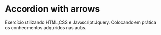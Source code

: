 # Accordion with arrows
 Exercício utilizando HTML,CSS e Javascript:Jquery.
 Colocando em prática os conhecimentos adquiridos nas aulas.
